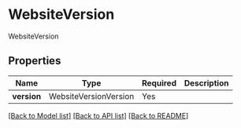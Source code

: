 # WebsiteVersion

WebsiteVersion

## Properties
| Name | Type | Required | Description |
| ------------ | ------------- | ------------- | ------------- |
**version** | WebsiteVersionVersion | Yes |  |


[[Back to Model list]](../../README.md#documentation-for-models) [[Back to API list]](../../README.md#documentation-for-api-endpoints) [[Back to README]](../../README.md)
